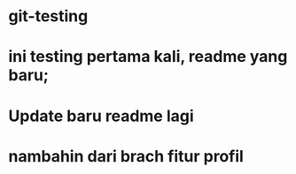 # git-testing

# ini testing pertama kali, readme yang baru;



# Update baru readme lagi


# nambahin dari brach fitur profil  

